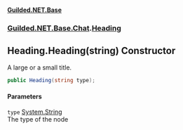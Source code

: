 
#### [Guilded.NET.Base](index 'index')
### [Guilded.NET.Base.Chat](index#Guilded_NET_Base_Chat 'Guilded.NET.Base.Chat').[Heading](Heading 'Guilded.NET.Base.Chat.Heading')
## Heading.Heading(string) Constructor
A large or a small title.  
```csharp
public Heading(string type);
```

#### Parameters
<a name='Guilded_NET_Base_Chat_Heading_Heading(string)_type'></a>
`type` [System.String](https://docs.microsoft.com/en-us/dotnet/api/System.String 'System.String')  
The type of the node
  

